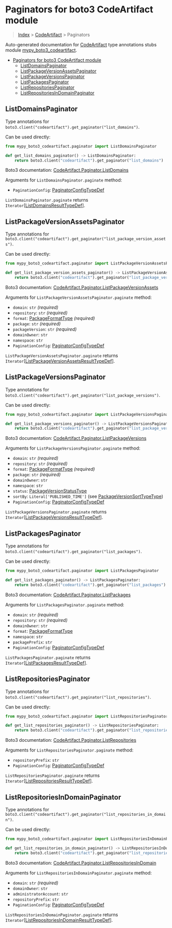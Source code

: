 # Paginators for boto3 CodeArtifact module

> [Index](..) > [CodeArtifact](.) > Paginators

Auto-generated documentation for
[CodeArtifact](https://boto3.amazonaws.com/v1/documentation/api/1.17.76/reference/services/codeartifact.html#CodeArtifact)
type annotations stubs module
[mypy_boto3_codeartifact](https://pypi.org/project/mypy-boto3-codeartifact/).

- [Paginators for boto3 CodeArtifact module](#paginators-for-boto3-codeartifact-module)
  - [ListDomainsPaginator](#listdomainspaginator)
  - [ListPackageVersionAssetsPaginator](#listpackageversionassetspaginator)
  - [ListPackageVersionsPaginator](#listpackageversionspaginator)
  - [ListPackagesPaginator](#listpackagespaginator)
  - [ListRepositoriesPaginator](#listrepositoriespaginator)
  - [ListRepositoriesInDomainPaginator](#listrepositoriesindomainpaginator)

## ListDomainsPaginator

Type annotations for
`boto3.client("codeartifact").get_paginator("list_domains")`.

Can be used directly:

```python
from mypy_boto3_codeartifact.paginator import ListDomainsPaginator

def get_list_domains_paginator() -> ListDomainsPaginator:
    return boto3.client("codeartifact").get_paginator("list_domains")
```

Boto3 documentation:
[CodeArtifact.Paginator.ListDomains](https://boto3.amazonaws.com/v1/documentation/api/1.17.76/reference/services/codeartifact.html#CodeArtifact.Paginator.ListDomains)

Arguments for `ListDomainsPaginator.paginate` method:

- `PaginationConfig`:
  [PaginatorConfigTypeDef](./type_defs.md#paginatorconfigtypedef)

`ListDomainsPaginator.paginate` returns
`Iterator`\[[ListDomainsResultTypeDef](./type_defs.md#listdomainsresulttypedef)\].

## ListPackageVersionAssetsPaginator

Type annotations for
`boto3.client("codeartifact").get_paginator("list_package_version_assets")`.

Can be used directly:

```python
from mypy_boto3_codeartifact.paginator import ListPackageVersionAssetsPaginator

def get_list_package_version_assets_paginator() -> ListPackageVersionAssetsPaginator:
    return boto3.client("codeartifact").get_paginator("list_package_version_assets")
```

Boto3 documentation:
[CodeArtifact.Paginator.ListPackageVersionAssets](https://boto3.amazonaws.com/v1/documentation/api/1.17.76/reference/services/codeartifact.html#CodeArtifact.Paginator.ListPackageVersionAssets)

Arguments for `ListPackageVersionAssetsPaginator.paginate` method:

- `domain`: `str` *(required)*
- `repository`: `str` *(required)*
- `format`: [PackageFormatType](./literals.md#packageformattype) *(required)*
- `package`: `str` *(required)*
- `packageVersion`: `str` *(required)*
- `domainOwner`: `str`
- `namespace`: `str`
- `PaginationConfig`:
  [PaginatorConfigTypeDef](./type_defs.md#paginatorconfigtypedef)

`ListPackageVersionAssetsPaginator.paginate` returns
`Iterator`\[[ListPackageVersionAssetsResultTypeDef](./type_defs.md#listpackageversionassetsresulttypedef)\].

## ListPackageVersionsPaginator

Type annotations for
`boto3.client("codeartifact").get_paginator("list_package_versions")`.

Can be used directly:

```python
from mypy_boto3_codeartifact.paginator import ListPackageVersionsPaginator

def get_list_package_versions_paginator() -> ListPackageVersionsPaginator:
    return boto3.client("codeartifact").get_paginator("list_package_versions")
```

Boto3 documentation:
[CodeArtifact.Paginator.ListPackageVersions](https://boto3.amazonaws.com/v1/documentation/api/1.17.76/reference/services/codeartifact.html#CodeArtifact.Paginator.ListPackageVersions)

Arguments for `ListPackageVersionsPaginator.paginate` method:

- `domain`: `str` *(required)*
- `repository`: `str` *(required)*
- `format`: [PackageFormatType](./literals.md#packageformattype) *(required)*
- `package`: `str` *(required)*
- `domainOwner`: `str`
- `namespace`: `str`
- `status`: [PackageVersionStatusType](./literals.md#packageversionstatustype)
- `sortBy`: `Literal['PUBLISHED_TIME']` (see
  [PackageVersionSortTypeType](./literals.md#packageversionsorttypetype))
- `PaginationConfig`:
  [PaginatorConfigTypeDef](./type_defs.md#paginatorconfigtypedef)

`ListPackageVersionsPaginator.paginate` returns
`Iterator`\[[ListPackageVersionsResultTypeDef](./type_defs.md#listpackageversionsresulttypedef)\].

## ListPackagesPaginator

Type annotations for
`boto3.client("codeartifact").get_paginator("list_packages")`.

Can be used directly:

```python
from mypy_boto3_codeartifact.paginator import ListPackagesPaginator

def get_list_packages_paginator() -> ListPackagesPaginator:
    return boto3.client("codeartifact").get_paginator("list_packages")
```

Boto3 documentation:
[CodeArtifact.Paginator.ListPackages](https://boto3.amazonaws.com/v1/documentation/api/1.17.76/reference/services/codeartifact.html#CodeArtifact.Paginator.ListPackages)

Arguments for `ListPackagesPaginator.paginate` method:

- `domain`: `str` *(required)*
- `repository`: `str` *(required)*
- `domainOwner`: `str`
- `format`: [PackageFormatType](./literals.md#packageformattype)
- `namespace`: `str`
- `packagePrefix`: `str`
- `PaginationConfig`:
  [PaginatorConfigTypeDef](./type_defs.md#paginatorconfigtypedef)

`ListPackagesPaginator.paginate` returns
`Iterator`\[[ListPackagesResultTypeDef](./type_defs.md#listpackagesresulttypedef)\].

## ListRepositoriesPaginator

Type annotations for
`boto3.client("codeartifact").get_paginator("list_repositories")`.

Can be used directly:

```python
from mypy_boto3_codeartifact.paginator import ListRepositoriesPaginator

def get_list_repositories_paginator() -> ListRepositoriesPaginator:
    return boto3.client("codeartifact").get_paginator("list_repositories")
```

Boto3 documentation:
[CodeArtifact.Paginator.ListRepositories](https://boto3.amazonaws.com/v1/documentation/api/1.17.76/reference/services/codeartifact.html#CodeArtifact.Paginator.ListRepositories)

Arguments for `ListRepositoriesPaginator.paginate` method:

- `repositoryPrefix`: `str`
- `PaginationConfig`:
  [PaginatorConfigTypeDef](./type_defs.md#paginatorconfigtypedef)

`ListRepositoriesPaginator.paginate` returns
`Iterator`\[[ListRepositoriesResultTypeDef](./type_defs.md#listrepositoriesresulttypedef)\].

## ListRepositoriesInDomainPaginator

Type annotations for
`boto3.client("codeartifact").get_paginator("list_repositories_in_domain")`.

Can be used directly:

```python
from mypy_boto3_codeartifact.paginator import ListRepositoriesInDomainPaginator

def get_list_repositories_in_domain_paginator() -> ListRepositoriesInDomainPaginator:
    return boto3.client("codeartifact").get_paginator("list_repositories_in_domain")
```

Boto3 documentation:
[CodeArtifact.Paginator.ListRepositoriesInDomain](https://boto3.amazonaws.com/v1/documentation/api/1.17.76/reference/services/codeartifact.html#CodeArtifact.Paginator.ListRepositoriesInDomain)

Arguments for `ListRepositoriesInDomainPaginator.paginate` method:

- `domain`: `str` *(required)*
- `domainOwner`: `str`
- `administratorAccount`: `str`
- `repositoryPrefix`: `str`
- `PaginationConfig`:
  [PaginatorConfigTypeDef](./type_defs.md#paginatorconfigtypedef)

`ListRepositoriesInDomainPaginator.paginate` returns
`Iterator`\[[ListRepositoriesInDomainResultTypeDef](./type_defs.md#listrepositoriesindomainresulttypedef)\].
